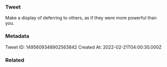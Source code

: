 ### Tweet
Make a display of deferring to others, as if they were more powerful than you.

### Metadata
Tweet ID: 1495609348902563842
Created At: 2022-02-21T04:00:30.000Z

### Related

